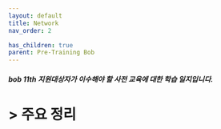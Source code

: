 ```yaml
---
layout: default
title: Network
nav_order: 2

has_children: true
parent: Pre-Training Bob
---
```


##### bob 11th 지원대상자가 이수해야 할 사전 교육에 대한 학습 일지입니다.

# > 주요 정리

